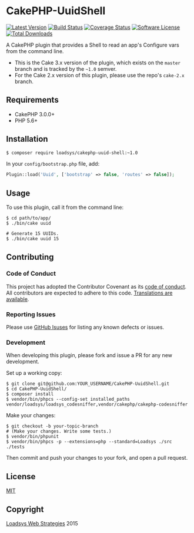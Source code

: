 # CakePHP-UuidShell

[![Latest Version](https://img.shields.io/github/release/loadsys/CakePHP-UuidShell.svg?style=flat-square)](https://github.com/loadsys/CakePHP-UuidShell/releases)
[![Build Status](https://img.shields.io/travis/loadsys/CakePHP-UuidShell/master.svg?style=flat-square)](https://travis-ci.org/loadsys/CakePHP-UuidShell)
[![Coverage Status](https://img.shields.io/coveralls/loadsys/CakePHP-UuidShell/master.svg?style=flat-square)](https://coveralls.io/r/loadsys/CakePHP-UuidShell)
[![Software License](https://img.shields.io/badge/license-MIT-brightgreen.svg?style=flat-square)](LICENSE.md)
[![Total Downloads](https://img.shields.io/packagist/dt/loadsys/cakephp-uuid-shell.svg?style=flat-square)](https://packagist.org/packages/loadsys/cakephp-uuid-shell)

A CakePHP plugin that provides a Shell to read an app's Configure vars from the command line.

* This is the Cake 3.x version of the plugin, which exists on the `master` branch and is tracked by the `~1.0` semver.
* For the Cake 2.x version of this plugin, please use the repo's `cake-2.x` branch.


## Requirements

* CakePHP 3.0.0+
* PHP 5.6+


## Installation

```bash
$ composer require loadsys/cakephp-uuid-shell:~1.0
```

In your `config/bootstrap.php` file, add:

```php
Plugin::load('Uuid', ['bootstrap' => false, 'routes' => false]);
```


## Usage

To use this plugin, call it from the command line:

```shell
$ cd path/to/app/
$ ./bin/cake uuid

# Generate 15 UUIDs.
$ ./bin/cake uuid 15
```


## Contributing

### Code of Conduct

This project has adopted the Contributor Covenant as its [code of conduct](CODE_OF_CONDUCT.md). All contributors are expected to adhere to this code. [Translations are available](http://contributor-covenant.org/).

### Reporting Issues

Please use [GitHub Isuses](https://github.com/loadsys/CakePHP-UuidShell/issues) for listing any known defects or issues.

### Development

When developing this plugin, please fork and issue a PR for any new development.

Set up a working copy:
```shell
$ git clone git@github.com:YOUR_USERNAME/CakePHP-UuidShell.git
$ cd CakePHP-UuidShell/
$ composer install
$ vendor/bin/phpcs --config-set installed_paths vendor/loadsys/loadsys_codesniffer,vendor/cakephp/cakephp-codesniffer
```

Make your changes:
```shell
$ git checkout -b your-topic-branch
# (Make your changes. Write some tests.)
$ vendor/bin/phpunit
$ vendor/bin/phpcs -p --extensions=php --standard=Loadsys ./src ./tests
```

Then commit and push your changes to your fork, and open a pull request.


## License

[MIT](https://github.com/loadsys/CakePHP-UuidShell/blob/master/LICENSE.md)


## Copyright

[Loadsys Web Strategies](http://www.loadsys.com) 2015
